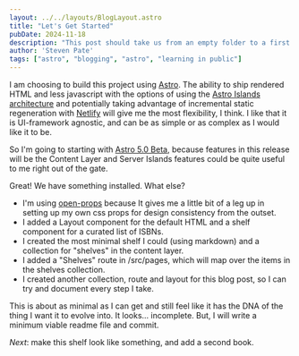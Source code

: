 ```yaml
---
layout: ../../layouts/BlogLayout.astro
title: "Let's Get Started"
pubDate: 2024-11-18
description: "This post should take us from an empty folder to a first commit and functional but bare demo TBR.FYI site."
author: 'Steven Pate'
tags: ["astro", "blogging", "astro", "learning in public"]
---
```


I am choosing to build this project using [Astro](https://astro.build/). The ability to ship rendered HTML and less javascript with the options of using the [Astro Islands architecture](https://docs.astro.build/en/concepts/islands/) and potentially taking advantage of incremental static regeneration with [Netlify](https://www.netlify.com/) will give me the most flexibility, I think. I like that it is UI-framework agnostic, and can be as simple or as complex as I would like it to be.

So I'm going to starting with [Astro 5.0 Beta](https://astro.build/blog/astro-5-beta/), because features in this release will be the Content Layer and Server Islands features could be quite useful to me right out of the gate.

Great! We have something installed. What else?

* I'm using [open-props](en-props.style) because It gives me a little bit of a leg up in setting up my own css props for design consistency from the outset. 
* I added a Layout component for the default HTML and a shelf component for a curated list of ISBNs.
* I created the most minimal shelf I could (using markdown) and a collection for "shelves" in the content layer.
* I added a "Shelves" route in /src/pages, which will map over the items in the shelves collection.
* I created another collection, route and layout for this blog post, so I can try and document every step I take.

This is about as minimal as I can get and still feel like it has the DNA of the thing I want it to evolve into. It looks... incomplete. But, I will write a minimum viable readme file and commit.

*Next*: make this shelf look like something, and add a second book.
